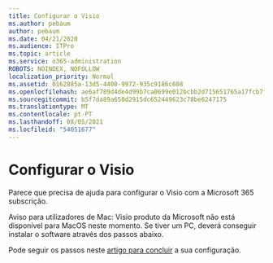 ```yaml
---
title: Configurar o Visio
ms.author: pebaum
author: pebaum
ms.date: 04/21/2020
ms.audience: ITPro
ms.topic: article
ms.service: o365-administration
ROBOTS: NOINDEX, NOFOLLOW
localization_priority: Normal
ms.assetid: 0162885a-13d5-4400-9972-935c9186c608
ms.openlocfilehash: ae6af789d4de4d99b7ca0699e012bcbb2d715651765a17fcb7f16b91084acb04
ms.sourcegitcommit: b5f7da89a650d2915dc652449623c78be6247175
ms.translationtype: MT
ms.contentlocale: pt-PT
ms.lasthandoff: 08/05/2021
ms.locfileid: "54051677"
---
```

# <a name="setting-up-visio"></a>Configurar o Visio

Parece que precisa de ajuda para configurar o Visio com a Microsoft 365 subscrição.
  
Aviso para utilizadores de Mac: Visio produto da Microsoft não está disponível para MacOS neste momento. Se tiver um PC, deverá conseguir instalar o software através dos passos abaixo.
  
Pode seguir os passos neste [artigo para concluir](https://support.office.com/article/f98f21e3-aa02-4827-9167-ddab5b025710.aspx) a sua configuração. 
  

